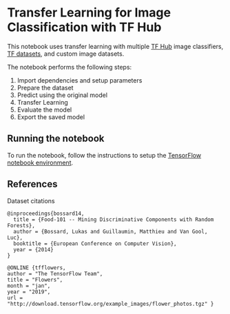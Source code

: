 # Transfer Learning for Image Classification with TF Hub

This notebook uses transfer learning with multiple [TF Hub](https://tfhub.dev) image classifiers,
[TF datasets](https://www.tensorflow.org/datasets/), and custom image datasets.

The notebook performs the following steps:
1. Import dependencies and setup parameters
1. Prepare the dataset
1. Predict using the original model
1. Transfer Learning
1. Evaluate the model
1. Export the saved model

## Running the notebook

To run the notebook, follow the instructions to setup the [TensorFlow notebook environment](/notebooks/setup.md).

## References

Dataset citations
```
@inproceedings{bossard14,
  title = {Food-101 -- Mining Discriminative Components with Random Forests},
  author = {Bossard, Lukas and Guillaumin, Matthieu and Van Gool, Luc},
  booktitle = {European Conference on Computer Vision},
  year = {2014}
}

@ONLINE {tfflowers,
author = "The TensorFlow Team",
title = "Flowers",
month = "jan",
year = "2019",
url = "http://download.tensorflow.org/example_images/flower_photos.tgz" }
```

